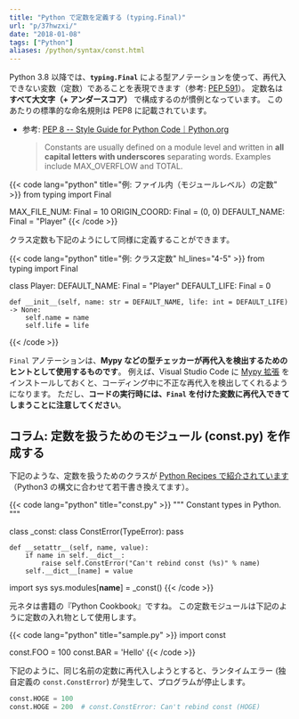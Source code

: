 ```yaml
---
title: "Python で定数を定義する (typing.Final)"
url: "p/37hwzxi/"
date: "2018-01-08"
tags: ["Python"]
aliases: /python/syntax/const.html
---
```


Python 3.8 以降では、**`typing.Final`** による型アノテーションを使って、再代入できない変数（定数）であることを表現できます（参考: [PEP 591](https://peps.python.org/pep-0591/)）。
定数名は **すべて大文字（+ アンダースコア）** で構成するのが慣例となっています。
このあたりの標準的な命名規則は PEP8 に記載されています。

- 参考: [PEP 8 -- Style Guide for Python Code｜Python.org](https://www.python.org/dev/peps/pep-0008/#constants)
  > Constants are usually defined on a module level and written in **all capital letters with underscores** separating words. Examples include MAX_OVERFLOW and TOTAL.

{{< code lang="python" title="例: ファイル内（モジュールレベル）の定数" >}}
from typing import Final

MAX_FILE_NUM: Final = 10
ORIGIN_COORD: Final = (0, 0)
DEFAULT_NAME: Final = "Player"
{{< /code >}}

クラス定数も下記のようにして同様に定義することができます。

{{< code lang="python" title="例: クラス定数" hl_lines="4-5" >}}
from typing import Final

class Player:
    DEFAULT_NAME: Final = "Player"
    DEFAULT_LIFE: Final = 0

    def __init__(self, name: str = DEFAULT_NAME, life: int = DEFAULT_LIFE) -> None:
        self.name = name
        self.life = life
{{< /code >}}

`Final` アノテーションは、**Mypy などの型チェッカーが再代入を検出するためのヒントとして使用するものです**。
例えば、Visual Studio Code に [Mypy 拡張](https://marketplace.visualstudio.com/items?itemName=ms-python.mypy-type-checker) をインストールしておくと、コーディング中に不正な再代入を検出してくれるようになります。
ただし、**コードの実行時には、`Final` を付けた変数に再代入できてしまうことに注意してください**。


コラム: 定数を扱うためのモジュール (const.py) を作成する
----

下記のような、定数を扱うためのクラスが [Python Recipes で紹介されています](https://code.activestate.com/recipes/414140-constant-types-in-python/)（Python3 の構文に合わせて若干書き換えてます）。

{{< code lang="python" title="const.py" >}}
"""
Constant types in Python.
"""

class _const:
    class ConstError(TypeError):
        pass

    def __setattr__(self, name, value):
        if name in self.__dict__:
            raise self.ConstError("Can't rebind const (%s)" % name)
        self.__dict__[name] = value

import sys
sys.modules[__name__] = _const()
{{< /code >}}

元ネタは書籍の『Python Cookbook』ですね。
この定数モジュールは下記のように定数の入れ物として使用します。

{{< code lang="python" title="sample.py" >}}
import const

const.FOO = 100
const.BAR = 'Hello'
{{< /code >}}

下記のように、同じ名前の定数に再代入しようとすると、ランタイムエラー (独自定義の `const.ConstError`) が発生して、プログラムが停止します。

```python
const.HOGE = 100
const.HOGE = 200  # const.ConstError: Can't rebind const (HOGE)
```

